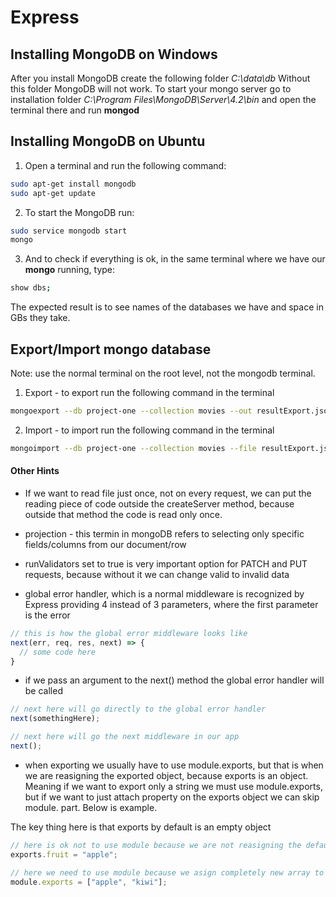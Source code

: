 # Express

## Installing MongoDB on Windows

After you install MongoDB create the following folder _C:\data\db_ Without this folder MongoDB will not work.
To start your mongo server go to installation folder _C:\Program Files\MongoDB\Server\4.2\bin_ and open the terminal there and run **mongod**

## Installing MongoDB on Ubuntu

1. Open a terminal and run the following command:

```bash
sudo apt-get install mongodb
sudo apt-get update
```

2. To start the MongoDB run:

```bash
sudo service mongodb start
mongo
```

3. And to check if everything is ok, in the same terminal where we have our **mongo** running, type:

```bash
show dbs;
```

The expected result is to see names of the databases we have and space in GBs they take.

## Export/Import mongo database

Note: use the normal terminal on the root level, not the mongodb terminal.

1. Export - to export run the following command in the terminal

```bash
mongoexport --db project-one --collection movies --out resultExport.json
```

2. Import - to import run the following command in the terminal

```bash
mongoimport --db project-one --collection movies --file resultExport.json
```

#### Other Hints

- If we want to read file just once, not on every request, we can put the reading piece of code outside the createServer method, because outside that method the code is read only once.

- projection - this termin in mongoDB refers to selecting only specific fields/columns from our document/row

- runValidators set to true is very important option for PATCH and PUT requests, because without it we can change valid to invalid data

- global error handler, which is a normal middleware is recognized by Express providing 4 instead of 3 parameters, where the first parameter is the error

```javascript
// this is how the global error middleware looks like
next(err, req, res, next) => {
  // some code here
}
```

- if we pass an argument to the next() method the global error handler will be called

```javascript
// next here will go directly to the global error handler
next(somethingHere);

// next here will go the next middleware in our app
next();
```

- when exporting we usually have to use module.exports, but that is when we are reasigning the exported object, because exports is an object. Meaning if we want to export only a string we must use module.exports, but if we want to just attach property on the exports object we can skip module. part. Below is example.

The key thing here is that exports by default is an empty object

```javascript
// here is ok not to use module because we are not reasigning the default exports object. Now our exports object will have an additional field called fruit
exports.fruit = "apple";

// here we need to use module because we asign completely new array to the exports
module.exports = ["apple", "kiwi"];
```
